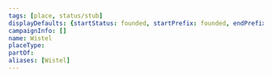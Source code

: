 ```yaml
---
tags: [place, status/stub]
displayDefaults: {startStatus: founded, startPrefix: founded, endPrefix: destroyed, endStatus: destroyed}
campaignInfo: []
name: Wistel
placeType:
partOf:
aliases: [Wistel]
---
```





